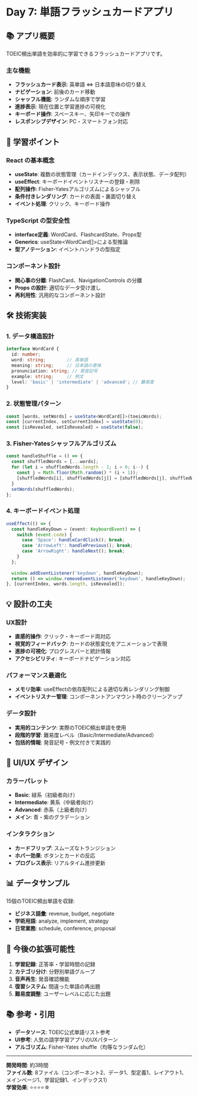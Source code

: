 # Day 7: 単語フラッシュカードアプリ

## 📚 アプリ概要

TOEIC頻出単語を効率的に学習できるフラッシュカードアプリです。

### 主な機能
- **フラッシュカード表示**: 英単語 ⇔ 日本語意味の切り替え
- **ナビゲーション**: 前後のカード移動
- **シャッフル機能**: ランダムな順序で学習
- **進捗表示**: 現在位置と学習進捗の可視化
- **キーボード操作**: スペースキー、矢印キーでの操作
- **レスポンシブデザイン**: PC・スマートフォン対応

## 🎯 学習ポイント

### React の基本概念
- **useState**: 複数の状態管理（カードインデックス、表示状態、データ配列）
- **useEffect**: キーボードイベントリスナーの登録・削除
- **配列操作**: Fisher-Yatesアルゴリズムによるシャッフル
- **条件付きレンダリング**: カードの表面・裏面切り替え
- **イベント処理**: クリック、キーボード操作

### TypeScript の型安全性
- **interface定義**: WordCard、FlashcardState、Props型
- **Generics**: useState<WordCard[]>による型推論
- **型アノテーション**: イベントハンドラの型指定

### コンポーネント設計
- **関心事の分離**: FlashCard、NavigationControls の分離
- **Props の設計**: 適切なデータ受け渡し
- **再利用性**: 汎用的なコンポーネント設計

## 🛠️ 技術実装

### 1. データ構造設計
```typescript
interface WordCard {
  id: number;
  word: string;        // 英単語
  meaning: string;     // 日本語の意味
  pronunciation: string; // 発音記号
  example: string;     // 例文
  level: 'basic' | 'intermediate' | 'advanced'; // 難易度
}
```

### 2. 状態管理パターン
```typescript
const [words, setWords] = useState<WordCard[]>(toeicWords);
const [currentIndex, setCurrentIndex] = useState(0);
const [isRevealed, setIsRevealed] = useState(false);
```

### 3. Fisher-Yatesシャッフルアルゴリズム
```typescript
const handleShuffle = () => {
  const shuffledWords = [...words];
  for (let i = shuffledWords.length - 1; i > 0; i--) {
    const j = Math.floor(Math.random() * (i + 1));
    [shuffledWords[i], shuffledWords[j]] = [shuffledWords[j], shuffledWords[i]];
  }
  setWords(shuffledWords);
};
```

### 4. キーボードイベント処理
```typescript
useEffect(() => {
  const handleKeyDown = (event: KeyboardEvent) => {
    switch (event.code) {
      case 'Space': handleCardClick(); break;
      case 'ArrowLeft': handlePrevious(); break;
      case 'ArrowRight': handleNext(); break;
    }
  };
  
  window.addEventListener('keydown', handleKeyDown);
  return () => window.removeEventListener('keydown', handleKeyDown);
}, [currentIndex, words.length, isRevealed]);
```

## 💡 設計の工夫

### UX設計
- **直感的操作**: クリック・キーボード両対応
- **視覚的フィードバック**: カードの状態変化をアニメーションで表現
- **進捗の可視化**: プログレスバーと統計情報
- **アクセシビリティ**: キーボードナビゲーション対応

### パフォーマンス最適化
- **メモリ効率**: useEffectの依存配列による適切な再レンダリング制御
- **イベントリスナー管理**: コンポーネントアンマウント時のクリーンアップ

### データ設計
- **実用的コンテンツ**: 実際のTOEIC頻出単語を使用
- **段階的学習**: 難易度レベル（Basic/Intermediate/Advanced）
- **包括的情報**: 発音記号・例文付きで実践的

## 🎨 UI/UX デザイン

### カラーパレット
- **Basic**: 緑系（初級者向け）
- **Intermediate**: 黄系（中級者向け）  
- **Advanced**: 赤系（上級者向け）
- **メイン**: 青・紫のグラデーション

### インタラクション
- **カードフリップ**: スムーズなトランジション
- **ホバー効果**: ボタンとカードの反応
- **プログレス表示**: リアルタイム進捗更新

## 📊 データサンプル

15個のTOEIC頻出単語を収録:
- **ビジネス語彙**: revenue, budget, negotiate
- **学術用語**: analyze, implement, strategy  
- **日常業務**: schedule, conference, proposal

## 🔄 今後の拡張可能性

1. **学習記録**: 正答率・学習時間の記録
2. **カテゴリ分け**: 分野別単語グループ
3. **音声再生**: 発音確認機能
4. **復習システム**: 間違った単語の再出題
5. **難易度調整**: ユーザーレベルに応じた出題

## 📚 参考・引用

- **データソース**: TOEIC公式単語リスト参考
- **UI参考**: 人気の語学学習アプリのUXパターン
- **アルゴリズム**: Fisher-Yates shuffle（均等なランダム化）

---

**開発時間**: 約3時間  
**ファイル数**: 8ファイル（コンポーネント2、データ1、型定義1、レイアウト1、メインページ1、学習記録1、インデックス1）  
**学習効果**: ⭐⭐⭐⭐☆
